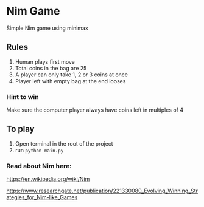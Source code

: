 # Nim Game
Simple Nim game using minimax

## Rules
1. Human plays first move
2. Total coins in the bag are 25
3. A player can only take 1, 2 or 3 coins at once
4. Player left with empty bag at the end looses

### Hint to win
Make sure the computer player always have coins left in multiples of 4 
## To play
1. Open terminal in the root of the project
2. run `python main.py`

### Read about Nim here:
https://en.wikipedia.org/wiki/Nim

https://www.researchgate.net/publication/221330080_Evolving_Winning_Strategies_for_Nim-like_Games

